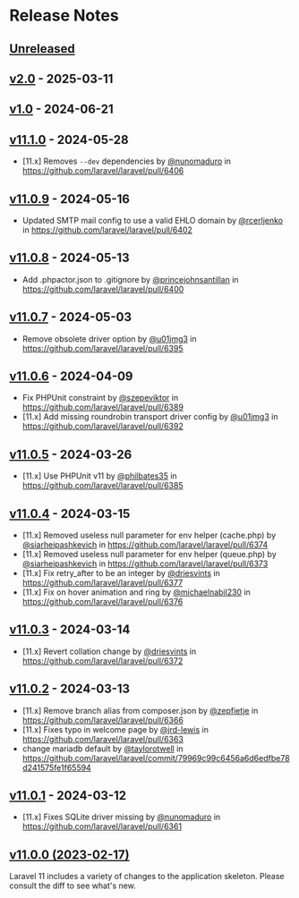 # Release Notes

## [Unreleased](https://github.com/laravel/laravel/compare/v2.0...master)

## [v2.0](https://github.com/laravel/laravel/compare/v1.0...v2.0) - 2025-03-11

## [v1.0](https://github.com/laravel/laravel/compare/v11.1.0...v1.0) - 2024-06-21

## [v11.1.0](https://github.com/laravel/laravel/compare/v11.0.9...v11.1.0) - 2024-05-28

* [11.x] Removes `--dev` dependencies by [@nunomaduro](https://github.com/nunomaduro) in https://github.com/laravel/laravel/pull/6406

## [v11.0.9](https://github.com/laravel/laravel/compare/v11.0.8...v11.0.9) - 2024-05-16

* Updated SMTP mail config to use a valid EHLO domain by [@rcerljenko](https://github.com/rcerljenko) in https://github.com/laravel/laravel/pull/6402

## [v11.0.8](https://github.com/laravel/laravel/compare/v11.0.7...v11.0.8) - 2024-05-13

* Add .phpactor.json to .gitignore by [@princejohnsantillan](https://github.com/princejohnsantillan) in https://github.com/laravel/laravel/pull/6400

## [v11.0.7](https://github.com/laravel/laravel/compare/v11.0.6...v11.0.7) - 2024-05-03

* Remove obsolete driver option by [@u01jmg3](https://github.com/u01jmg3) in https://github.com/laravel/laravel/pull/6395

## [v11.0.6](https://github.com/laravel/laravel/compare/v11.0.5...v11.0.6) - 2024-04-09

* Fix PHPUnit constraint by [@szepeviktor](https://github.com/szepeviktor) in https://github.com/laravel/laravel/pull/6389
* [11.x] Add missing roundrobin transport driver config by [@u01jmg3](https://github.com/u01jmg3) in https://github.com/laravel/laravel/pull/6392

## [v11.0.5](https://github.com/laravel/laravel/compare/v11.0.4...v11.0.5) - 2024-03-26

* [11.x] Use PHPUnit v11 by [@philbates35](https://github.com/philbates35) in https://github.com/laravel/laravel/pull/6385

## [v11.0.4](https://github.com/laravel/laravel/compare/v11.0.3...v11.0.4) - 2024-03-15

* [11.x] Removed useless null parameter for env helper (cache.php) by [@siarheipashkevich](https://github.com/siarheipashkevich) in https://github.com/laravel/laravel/pull/6374
* [11.x] Removed useless null parameter for env helper (queue.php) by [@siarheipashkevich](https://github.com/siarheipashkevich) in https://github.com/laravel/laravel/pull/6373
* [11.x] Fix retry_after to be an integer by [@driesvints](https://github.com/driesvints) in https://github.com/laravel/laravel/pull/6377
* [11.x] Fix on hover animation and ring by [@michaelnabil230](https://github.com/michaelnabil230) in https://github.com/laravel/laravel/pull/6376

## [v11.0.3](https://github.com/laravel/laravel/compare/v11.0.2...v11.0.3) - 2024-03-14

* [11.x] Revert collation change by [@driesvints](https://github.com/driesvints) in https://github.com/laravel/laravel/pull/6372

## [v11.0.2](https://github.com/laravel/laravel/compare/v11.0.1...v11.0.2) - 2024-03-13

* [11.x] Remove branch alias from composer.json by [@zepfietje](https://github.com/zepfietje) in https://github.com/laravel/laravel/pull/6366
* [11.x] Fixes typo in welcome page by [@jrd-lewis](https://github.com/jrd-lewis) in https://github.com/laravel/laravel/pull/6363
* change mariadb default by [@taylorotwell](https://github.com/taylorotwell) in https://github.com/laravel/laravel/commit/79969c99c6456a6d6edfbe78d241575fe1f65594

## [v11.0.1](https://github.com/laravel/laravel/compare/v11.0.0...v11.0.1) - 2024-03-12

* [11.x] Fixes SQLite driver missing by [@nunomaduro](https://github.com/nunomaduro) in https://github.com/laravel/laravel/pull/6361

## [v11.0.0 (2023-02-17)](https://github.com/laravel/laravel/compare/v10.3.2...v11.0.0)

Laravel 11 includes a variety of changes to the application skeleton. Please consult the diff to see what's new.
